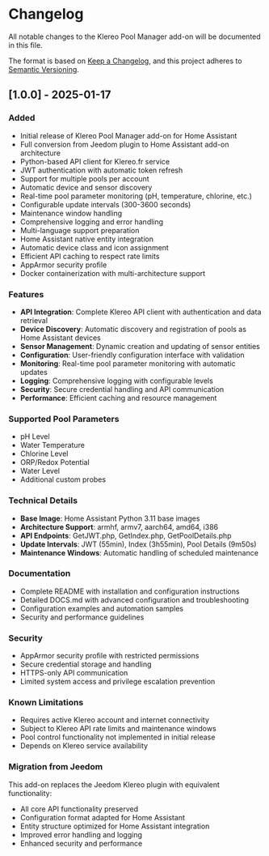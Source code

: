 # Changelog

All notable changes to the Klereo Pool Manager add-on will be documented in this file.

The format is based on [Keep a Changelog](https://keepachangelog.com/en/1.0.0/),
and this project adheres to [Semantic Versioning](https://semver.org/spec/v2.0.0.html).

## [1.0.0] - 2025-01-17

### Added
- Initial release of Klereo Pool Manager add-on for Home Assistant
- Full conversion from Jeedom plugin to Home Assistant add-on architecture
- Python-based API client for Klereo.fr service
- JWT authentication with automatic token refresh
- Support for multiple pools per account
- Automatic device and sensor discovery
- Real-time pool parameter monitoring (pH, temperature, chlorine, etc.)
- Configurable update intervals (300-3600 seconds)
- Maintenance window handling
- Comprehensive logging and error handling
- Multi-language support preparation
- Home Assistant native entity integration
- Automatic device class and icon assignment
- Efficient API caching to respect rate limits
- AppArmor security profile
- Docker containerization with multi-architecture support

### Features
- **API Integration**: Complete Klereo API client with authentication and data retrieval
- **Device Discovery**: Automatic discovery and registration of pools as Home Assistant devices
- **Sensor Management**: Dynamic creation and updating of sensor entities
- **Configuration**: User-friendly configuration interface with validation
- **Monitoring**: Real-time pool parameter monitoring with automatic updates
- **Logging**: Comprehensive logging with configurable levels
- **Security**: Secure credential handling and API communication
- **Performance**: Efficient caching and resource management

### Supported Pool Parameters
- pH Level
- Water Temperature
- Chlorine Level
- ORP/Redox Potential
- Water Level
- Additional custom probes

### Technical Details
- **Base Image**: Home Assistant Python 3.11 base images
- **Architecture Support**: armhf, armv7, aarch64, amd64, i386
- **API Endpoints**: GetJWT.php, GetIndex.php, GetPoolDetails.php
- **Update Intervals**: JWT (55min), Index (3h55min), Pool Details (9m50s)
- **Maintenance Windows**: Automatic handling of scheduled maintenance

### Documentation
- Complete README with installation and configuration instructions
- Detailed DOCS.md with advanced configuration and troubleshooting
- Configuration examples and automation samples
- Security and performance guidelines

### Security
- AppArmor security profile with restricted permissions
- Secure credential storage and handling
- HTTPS-only API communication
- Limited system access and privilege escalation prevention

### Known Limitations
- Requires active Klereo account and internet connectivity
- Subject to Klereo API rate limits and maintenance windows
- Pool control functionality not implemented in initial release
- Depends on Klereo service availability

### Migration from Jeedom
This add-on replaces the Jeedom Klereo plugin with equivalent functionality:
- All core API functionality preserved
- Configuration format adapted for Home Assistant
- Entity structure optimized for Home Assistant integration
- Improved error handling and logging
- Enhanced security and performance